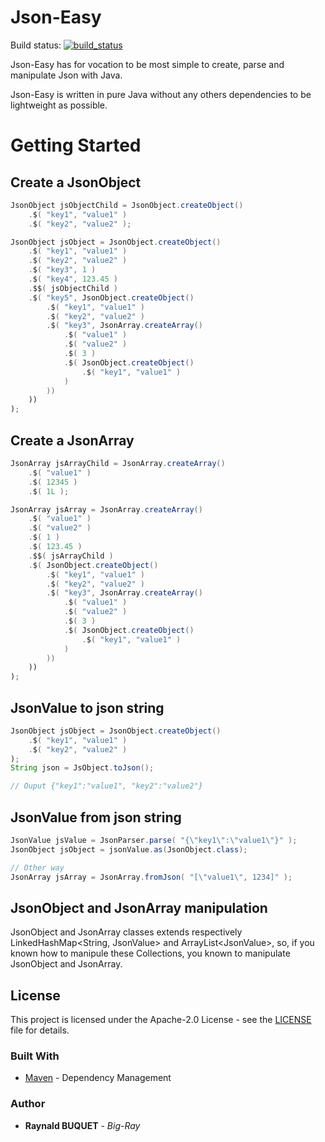 # Json-Easy

Build status: [![build_status](https://travis-ci.org/Big-Ray/json-easy.svg?branch=master)](https://travis-ci.org/Big-Ray/json-easy)

Json-Easy has for vocation to be most simple to create, parse and manipulate Json with Java.

Json-Easy is written in pure Java without any others dependencies to be lightweight as possible.

# Getting Started
## Create a JsonObject

```java
JsonObject jsObjectChild = JsonObject.createObject()
	.$( "key1", "value1" )
	.$( "key2", "value2" );

JsonObject jsObject = JsonObject.createObject()
    .$( "key1", "value1" )
    .$( "key2", "value2" )
    .$( "key3", 1 )
    .$( "key4", 123.45 )
    .$$( jsObjectChild )
    .$( "key5", JsonObject.createObject()
        .$( "key1", "value1" )
        .$( "key2", "value2" )
        .$( "key3", JsonArray.createArray()
            .$( "value1" )
            .$( "value2" )
            .$( 3 )
            .$( JsonObject.createObject()
                .$( "key1", "value1" )
            )
        ))
    ))
);
```

## Create a JsonArray

```java
JsonArray jsArrayChild = JsonArray.createArray()
	.$( "value1" )
	.$( 12345 )
	.$( 1L );

JsonArray jsArray = JsonArray.createArray()
    .$( "value1" )
    .$( "value2" )
    .$( 1 )
    .$( 123.45 )
    .$$( jsArrayChild )
    .$( JsonObject.createObject()
        .$( "key1", "value1" )
        .$( "key2", "value2" )
        .$( "key3", JsonArray.createArray()
            .$( "value1" )
            .$( "value2" )
            .$( 3 )
            .$( JsonObject.createObject()
                .$( "key1", "value1" )
            )
        ))
    ))
);
```

## JsonValue to json string

```java
JsonObject jsObject = JsonObject.createObject()
    .$( "key1", "value1" )
    .$( "key2", "value2" )
);
String json = JsObject.toJson();

// Ouput {"key1":"value1", "key2":"value2"}
```

## JsonValue from json string

```java
JsonValue jsValue = JsonParser.parse( "{\"key1\":\"value1\"}" );
JsonObject jsObject = jsonValue.as(JsonObject.class);

// Other way
JsonArray jsArray = JsonArray.fromJson( "[\"value1\", 1234]" );

```

## JsonObject and JsonArray manipulation

JsonObject and JsonArray classes extends respectively LinkedHashMap\<String, JsonValue\> and ArrayList\<JsonValue\>, so, if you known how to manipule these Collections, you known to manipulate JsonObject and JsonArray.

## License

This project is licensed under the Apache-2.0 License - see the [LICENSE](LICENSE) file for details.

### Built With

* [Maven](https://maven.apache.org/) - Dependency Management


### Author

* **Raynald BUQUET** - *Big-Ray*


